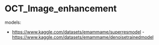 # OCT_Image_enhancement

models:
 - https://www.kaggle.com/datasets/emammame/superresmodel
 -https://www.kaggle.com/datasets/emammame/denoisetrainedmodel
